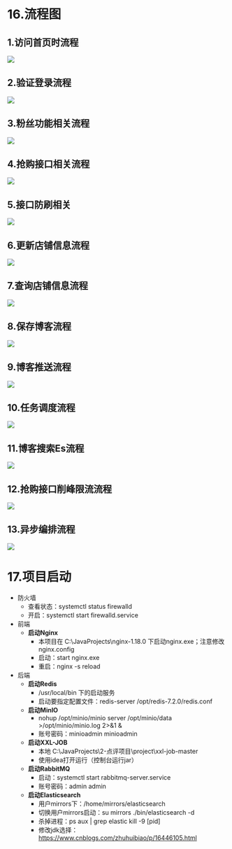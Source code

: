 # 16.流程图

## 1.访问首页时流程

![](images/访问首页时流程.png)

## 2.验证登录流程

![](images/验证登录流程.png)

## 3.粉丝功能相关流程

![](images/粉丝功能相关流程.png)

## 4.抢购接口相关流程

![](images/抢购接口相关流程.png)

## 5.接口防刷相关

![](images/抢购接口相关流程.png)

## 6.更新店铺信息流程

![](images/更新店铺信息流程.png)

## 7.查询店铺信息流程

![](images/查询店铺信息流程.png)

## 8.保存博客流程

![](images/保存博客流程.png)

## 9.博客推送流程

![](images/博客推送流程.png)

## 10.任务调度流程

![](images/任务调度流程.png)

## 11.博客搜索Es流程

![](images/博客搜索Es流程.png)

## 12.抢购接口削峰限流流程

![](images/抢购接口相关流程.png)

## 13.异步编排流程

![](images/异步编排流程.png)

# 17.项目启动

- 防火墙
  - 查看状态：systemctl status firewalld 
  - 开启：systemctl start firewalld.service 
- 前端
  - **启动Nginx**
    - 本项目在 C:\JavaProjects\nginx-1.18.0 下启动nginx.exe；注意修改nginx.config
    - 启动：start nginx.exe 
    - 重启：nginx -s reload
- 后端
  - **启动Redis**
    - /usr/local/bin 下的启动服务
    - 启动要指定配置文件：redis-server /opt/redis-7.2.0/redis.conf
  - **启动MinIO**
    - nohup /opt/minio/minio server /opt/minio/data >/opt/minio/minio.log 2>&1 &
    - 账号密码：minioadmin      minioadmin
  - **启动XXL-JOB**
    - 本地 C:\JavaProjects\2-点评项目\project\xxl-job-master
    - 使用idea打开运行（控制台运行jar）
  - **启动RabbitMQ**
    - 启动：systemctl start rabbitmq-server.service
    - 账号密码：admin     admin
  - **启动Elasticsearch**
    - 用户mirrors下：/home/mirrors/elasticsearch
    - 切换用户mirrors启动：su mirrors             ./bin/elasticsearch -d
    - 杀掉进程：ps aux | grep elastic            kill -9 [pid]
    - 修改jdk选择：https://www.cnblogs.com/zhuhuibiao/p/16446105.html





















